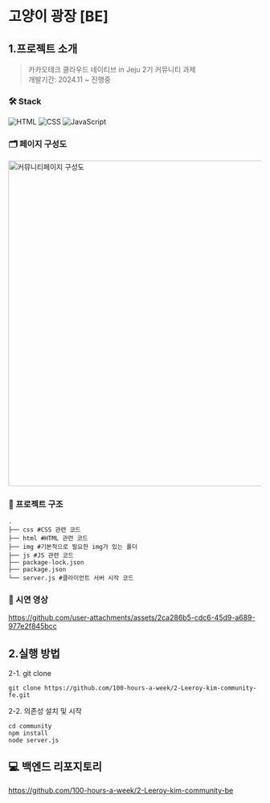 # 고양이 광장 [BE]

## 1.프로젝트 소개

> 카카오테크 클라우드 네이티브 in Jeju 2기 커뮤니티 과제 <br>
> 개발기간: 2024.11 ~ 진행중 <br>

### 🛠️ Stack
![HTML](https://img.shields.io/badge/HTML-E34F26?style=flat&logo=html5&logoColor=white)
![CSS](https://img.shields.io/badge/CSS-1572B6?style=flat&logo=css3&logoColor=white)
![JavaScript](https://img.shields.io/badge/JavaScript-F7DF1E?style=flat&logo=javascript&logoColor=black)

### 🗂️ 페이지 구성도
<img width="648" alt="커뮤니티페이지 구성도" src="https://github.com/user-attachments/assets/ab626910-0ebd-47dc-ad20-01a532e1d9fe" />

### 📁 프로젝트 구조
```shell
.
├── css #CSS 관련 코드
├── html #HTML 관련 코드
├── img #기본적으로 필요한 img가 있는 폴더
├── js #JS 관련 코드
├── package-lock.json
├── package.json
└── server.js #클라이언트 서버 시작 코드
```

### 🎥 시연 영상
https://github.com/user-attachments/assets/2ca286b5-cdc6-45d9-a689-977e2f845bcc

## 2.실행 방법
2-1. git clone
```shell
git clone https://github.com/100-hours-a-week/2-Leeroy-kim-community-fe.git
```

2-2. 의존성 설치 및 시작
```shell
cd community
npm install
node server.js
```

## 💻 백엔드 리포지토리
https://github.com/100-hours-a-week/2-Leeroy-kim-community-be
